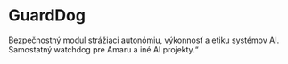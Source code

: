 # GuardDog
Bezpečnostný modul strážiaci autonómiu, výkonnosť a etiku systémov AI. Samostatný watchdog pre Amaru a iné AI projekty.“
